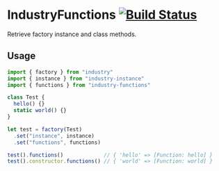 # IndustryFunctions [![Build Status](https://travis-ci.org/invrs/industry-functions.svg?branch=master)](https://travis-ci.org/invrs/industry-functions)

Retrieve factory instance and class methods.

## Usage

```js
import { factory } from "industry"
import { instance } from "industry-instance"
import { functions } from "industry-functions"

class Test {
  hello() {}
  static world() {}
}

let test = factory(Test)
  .set("instance", instance)
  .set("functions", functions)

test().functions()             // { 'hello' => [Function: hello] }
test().constructor.functions() // { 'world' => [Function: world] }
```
